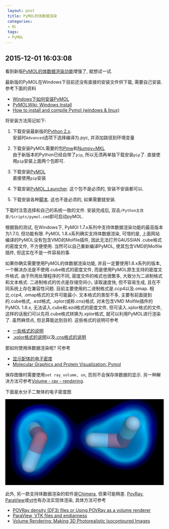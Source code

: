 ```yaml
---
 layout: post
 title: PyMOL的体数据渲染
 categories:
 - 科
 tags:
 - PyMOL
---
```


## 2015-12-01 16:03:08

看到新版[PyMOL的体数据渲染功能](http://pymol.org/volume)增强了, 就想试一试.

最新版的PyMOL在Windows下目前还没有直接的安装文件供下载, 需要自己安装. 参考下面的资料

- [Windows下如何安装PyMOL](http://blog.sciencenet.cn/blog-1181151-865515.html)
- [PyMOLWiki: Windows Install](http://www.pymolwiki.org/index.php/Windows_Install)
- [How to install and compile Pymol (windows & linux)](http://tubiana.me/how-to-install-and-compile-pymol-windows-linux/)

将安装方法简记如下:

1. 下载安装最新版的[Python 2.x](https://www.python.org/downloads/).  
	安装时`Advanced`选项下选择编译为.pyc, 并添加路径到环境变量

2. 下载安装PyMOL需要的包[Pmw](http://www.lfd.uci.edu/~gohlke/pythonlibs/#pmw)和[Numpy+MKL](http://www.lfd.uci.edu/~gohlke/pythonlibs/#numpy)  
	由于新版本的Python已经自带了`pip`, 所以无须再单独下载安装`pip`了. 直接使用`pip`安装上面两个包即可.

3. 下载安装[PyMOL](http://www.lfd.uci.edu/~gohlke/pythonlibs/#pymol)  
	直接使用`pip`安装

4. 下载安装[PyMOL_Launcher](http://www.lfd.uci.edu/~gohlke/pythonlibs/#pymol). 这个包不是必须的, 安装不安装都可以.

5. 下载安装各种[脚本](https://github.com/Pymol-Scripts/Pymol-script-repo). 这也不是必须的, 如果需要就安装.

下载时注意选择和自己的系统一致的文件. 安装完成后, 双击`/Python主目录/Scripts/pymol.cmd`即可启动pyMOL.

根据我的测试, 在Windows下, PyMOl 1.7.x系列中支持体数据渲染功能的最高版本为1.7.0, 但功能有限.
PyMOL 1.8.x系列确实支持体数据渲染, 可惜的是, 上面网站编译的PyMOL没有包含VMD的Molfile插件, 因此无法打开GAUSSIAN .cube格式的密度文件, 不方便使用.
当然可以自己重新编译PyMOL, 使其包含VMD的Molfile插件, 但这实在不是一件容易的事.

如果你确实需要使用PyMOL的体数据渲染功能, 并且一定要使用1.8.x系列的版本, 一个解决办法是不使用.cube格式的密度文件, 而是使用PyMOL原生支持的密度文件格式.
由于所用处理程序的不同, 密度文件的格式也很繁多, 大致分为二进制格式和文本格式. 二进制格式的优点是存储空间小, 读取速度快, 但不容易生成, 且在不同系统上存在兼容性问题.
目前主要使用的二进制格式是.ccp4以及.omap. 相比.ccp4, .omap格式的文件可能最小. 文本格式的类型不多, 主要有前面提到的.cube格式, .ezd格式, .xplor(或称.cns)格式.
对未包含VMD Molfile插件的PyMOL 1.8.x, 无法读入.cube和.ezd格式的密度文件, 但可读入.xplor格式的文件, 这样的话我们可以先将.cube格式转换为.xplor格式, 就可以利用PyMOL进行渲染了. 虽然麻烦点, 但总算能达到目的. 这些格式的说明可参考

- [一些格式的说明](https://groups.google.com/forum/embed/#!topic/ball-user-list/bK2cqS1dLq4)
- [.xplor格式的说明](http://plato.cgl.ucsf.edu/pipermail/chimera-users/2011-August/006658.html)以及[.cns格式的说明](http://www.mrc-lmb.cam.ac.uk/public/xtal/doc/cns/cns_1.3/)

那如何使用体数据渲染呢? 可参考

- [显示配体的电子密度](http://bioms.org/thread-1596-1-1.html)
- [Molecular Graphics and Protein Visualization: Pymol](http://young.biochem.med.umich.edu/Courses/biochem516/Pymol/])

保存图像时需要使用`set ray_volume, on`, 否则不会保存体数据的显示. 另一种解决方法可参考[Volume - ray - rendering](http://sourceforge.net/p/pymol/mailman/message/32739909/).

下面是水分子二聚体的电子密度图

![](/pic/W2_Dns.png)

此外, 另一款支持体数据渲染的软件是[Chimera](https://www.cgl.ucsf.edu/chimera/), 但果可能稍差.
[PovRay](http://www.povray.org/), [ParaView](http://www.paraview.org/)或[yt](http://yt-project.org/doc/index.html)也有办法实现体渲染, 具体方法可参考

- [POVRay density (DF3) files or Using POVRay as a volume renderer](http://paulbourke.net/miscellaneous/povexamples/)
- [ParaView, VTK files and endianness](http://blog.nag.com/2010/12/paraview-vtk-files-and-endianness.html)
- [Volume Rendering: Making 3D Photorealistic Isocontoured Images](http://yt-project.org/doc/visualizing/volume_rendering.html)


